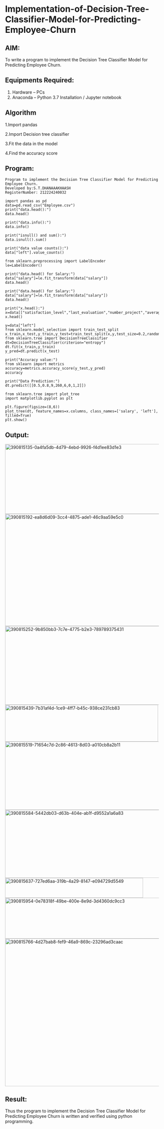 # Implementation-of-Decision-Tree-Classifier-Model-for-Predicting-Employee-Churn

## AIM:
To write a program to implement the Decision Tree Classifier Model for Predicting Employee Churn.

## Equipments Required:
1. Hardware – PCs
2. Anaconda – Python 3.7 Installation / Jupyter notebook

## Algorithm

1.Import pandas

2.Import Decision tree classifier

3.Fit the data in the model

4.Find the accuracy score


## Program:
```
Program to implement the Decision Tree Classifier Model for Predicting Employee Churn.
Developed by:S.T.DHANAAAKHAASH
RegisterNumber: 212224240032  
```
```
import pandas as pd
data=pd.read_csv("Employee.csv")
print("data.head():")
data.head()
```
```
print("data.info():")
data.info()
```

```
print("isnull() and sum():")
data.isnull().sum()
```
```
print("data value counts():")
data["left"].value_counts()
```
```
from sklearn.preprocessing import LabelEncoder
le=LabelEncoder()
```
```
print("data.head() for Salary:")
data["salary"]=le.fit_transform(data["salary"])
data.head()
```
```
print("data.head() for Salary:")
data["salary"]=le.fit_transform(data["salary"])
data.head()
```
```
print("x.head():")
x=data[["satisfaction_level","last_evaluation","number_project","average_montly_hours","time_spend_company","Work_accident","promotion_last_5years","salary"]]
x.head()
```
```
y=data["left"]
from sklearn.model_selection import train_test_split
x_train,x_test,y_train,y_test=train_test_split(x,y,test_size=0.2,random_state=100)
from sklearn.tree import DecisionTreeClassifier
dt=DecisionTreeClassifier(criterion="entropy")
dt.fit(x_train,y_train)
y_pred=dt.predict(x_test)
```
```
print("Accuracy value:")
from sklearn import metrics
accuracy=metrics.accuracy_score(y_test,y_pred)
accuracy
```
```
print("Data Prediction:")
dt.predict([[0.5,0.8,9,260,6,0,1,2]])
```
```
from sklearn.tree import plot_tree
import matplotlib.pyplot as plt

plt.figure(figsize=(8,6))
plot_tree(dt, feature_names=x.columns, class_names=['salary', 'left'], filled=True)
plt.show()
```

## Output:

<img width="1232" height="228" alt="390815135-0a4fa5db-4d79-4ebd-9926-f4d1ee83d1e3" src="https://github.com/user-attachments/assets/e845ed8e-b9f2-4d36-8828-fb984850df00" />

<img width="980" height="366" alt="390815192-ea8d6d09-3cc4-4875-ade1-46c9aa59e5c0" src="https://github.com/user-attachments/assets/8188b8f4-df8e-417c-998f-45a29d6aa586" />

<img width="843" height="257" alt="390815252-9b850bb3-7c7e-4775-b2e3-789789375431" src="https://github.com/user-attachments/assets/f9add907-f5af-4d7d-8a16-433866d62f0e" />

<img width="501" height="120" alt="390815439-7b31af4d-1ce9-4ff7-b45c-938ce231cb83" src="https://github.com/user-attachments/assets/35526fe6-0b45-4c64-9003-544ec418481b" />

<img width="1247" height="223" alt="390815519-71654c7d-2c86-4613-8d03-a010cb8a2b11" src="https://github.com/user-attachments/assets/ad9b710e-698d-4763-95a5-c40a64199f7b" />

<img width="1226" height="222" alt="390815584-5442db03-d63b-404e-ab1f-d9552a1a6a83" src="https://github.com/user-attachments/assets/ea37177a-83c0-44bf-a8af-1a73db5485b3" />

<img width="452" height="65" alt="390815637-727ed6aa-319b-4a29-8147-e094729d5549" src="https://github.com/user-attachments/assets/e97491d2-d400-4784-96d3-4d9e6f8c4269" />

<img width="1247" height="133" alt="390815954-0e78318f-49be-400e-8e9d-3d4360dc9cc3" src="https://github.com/user-attachments/assets/d4fd0f7a-a324-4607-8a60-939f76812fe7" />

<img width="651" height="482" alt="390815766-4d27bab8-fef9-46a9-869c-23296ad3caac" src="https://github.com/user-attachments/assets/6311548d-bbb9-4557-9fdb-5d5af0d67904" />


## Result:
Thus the program to implement the  Decision Tree Classifier Model for Predicting Employee Churn is written and verified using python programming.
